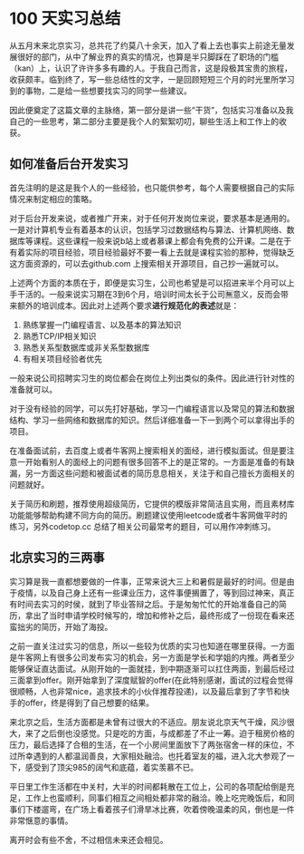# 100 天实习总结

从五月末来北京实习，总共花了约莫八十余天，加入了看上去也事实上前途无量发展很好的部门，从中了解业界的真实的情况，也算是半只脚踩在了职场的门槛（kan）上，认识了许许多多有趣的人。于我自己而言，这是段极其宝贵的旅程，收获颇丰。临到终了，写一些总结性的文字，一是回顾短短三个月的时光里所学习到的事物，二是给一些想要找实习的同学一些建议。

因此便奠定了这篇文章的主脉络，第一部分是讲一些“干货”，包括实习准备以及我自己的一些思考，第二部分主要是我个人的絮絮叨叨，聊些生活上和工作上的收获。

## 如何准备后台开发实习

首先注明的是这是我个人的一些经验，也只能供参考，每个人需要根据自己的实际情况来制定相应的策略。

对于后台开发来说，或者推广开来，对于任何开发岗位来说，要求基本是通用的。一是对计算机专业有着基本的认识，包括学习过数据结构与算法、计算机网络、数据库等课程。这些课程一般来说b站上或者慕课上都会有免费的公开课。二是在于有着实际的项目经验，项目经验最好不要一看上去就是课程实验的那种，觉得缺乏这方面资源的，可以去github.com 上搜索相关开源项目，自己抄一遍就可以。

上述两个方面的本质在于，即便是实习生，公司也希望是可以招进来半个月可以上手干活的。一般来说实习期在3到6个月，培训时间太长于公司🈚️意义，反而会带来额外的培训成本。因此对上述两个要求**进行规范化的表述**就是：

1. 熟练掌握一门编程语言、以及基本的算法知识
2. 熟悉TCP/IP相关知识
3. 熟悉关系型数据库或非关系型数据库
4. 有相关项目经验者优先

一般来说公司招聘实习生的岗位都会在岗位上列出类似的条件。因此进行针对性的准备就可以。



对于没有经验的同学，可以先打好基础，学习一门编程语言以及常见的算法和数据结构、学习一些网络和数据库的知识。然后详细准备一下一到两个可以拿得出手的项目。

在准备面试前，去百度上或者牛客网上搜索相关的面经，进行模拟面试。但是要注意一开始看别人的面经上的问题有很多回答不上的是正常的。一方面是准备的有缺漏，另一方面这些问题和被面试者的简历息息相关，关注于和自己擅长方面相关的问题就好。

关于简历和刷题，推荐使用超级简历，它提供的模版非常简洁且实用，而且素材库功能能够帮助构建不同方向的简历。刷题建议使用leetcode或者牛客网做平时的练习，另外codetop.cc 总结了相关公司最常考的题目，可以用作冲刺练习。



## 北京实习的三两事

实习算是我一直都想要做的一件事，正常来说大三上和暑假是最好的时间。但是由于疫情，以及自己身上还有一些课业压力，这件事便搁置了，等到回过神来，真正有时间去实习的时侯，就到了毕业答辩之后。于是匆匆忙忙的开始准备自己的简历，拿出了当时申请学校时候写的，增加和修补之后，最终形成了一份现在看来还蛮拙劣的简历，开始了海投。

之前一直关注过实习的信息，所以一些较为优质的实习也知道在哪里获得。一方面是牛客网上有很多公司发布实习的机会，另一方面是学长和学姐的内推。两者至少能够保证直达面试。从刚开始的一面就挂，到中期逐渐可以扛住两面，到最后经过三面拿到offer。刚开始拿到了深度赋智的offer(在此特别感谢，面试的过程会觉得很顺畅，人也非常nice，追求技术的小伙伴推荐投递)，以及最后拿到了字节和快手的offer，终是得到了自己想要的结果。

来北京之后，生活方面都是未曾有过很大的不适应。朋友说北京天气干燥，风沙很大，来了之后倒也没感觉。只是吃的方面，与成都差了不止一筹。迫于租房价格的压力，最后选择了合租的生活，在一个小房间里面放下了两张宿舍一样的床位，不过所幸遇到的人都温润善良，大家相处融洽。也托着室友的福，进入北大参观了一下，感受到了顶尖985的阔气和底蕴，着实羡慕不已。

平日里工作生活都在中关村，大半的时间都耗散在工位上，公司的各项配给倒是充足，工作上也蛮顺利，同事们相互之间相处都非常的融洽。晚上吃完晚饭后，和同事们下楼遛弯，在广场上看着孩子们滑旱冰比赛，吹着傍晚温柔的风，倒也是一件非常惬意的事情。

离开时会有些不舍，不过相信未来还会相见。


